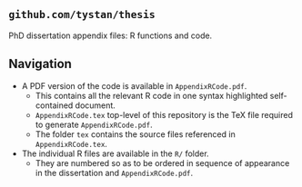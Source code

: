 ## `github.com/tystan/thesis`

PhD dissertation appendix files: R functions and code.

## Navigation

* A PDF version of the code is available in `AppendixRCode.pdf`. 
    * This contains all the relevant R code in one syntax highlighted self-contained document.
    * `AppendixRCode.tex` top-level of this repository is the TeX file required to generate `AppendixRCode.pdf`. 
    * The folder `tex` contains the source files referenced in `AppendixRCode.tex`. 
* The individual R files are available in the `R/` folder. 
    * They are numbered so as to be ordered in sequence of appearance in the dissertation and `AppendixRCode.pdf`.



